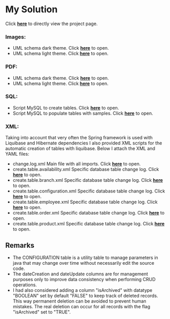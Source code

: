 # My Solution

Click [**here**](https://dbdiagram.io/d/635ced135170fb6441b97b8d) to directly view the project page.

### Images:
- UML schema dark theme. Click [**here**](resources/images/database.schema-uml.dark.png) to open.
- UML schema light theme. Click [**here**](resources/images/database.schema-uml.light.png) to open.

### PDF:
- UML schema dark theme. Click [**here**](resources/pdf/database.schema-uml.dark.pdf) to open.
- UML schema light theme. Click [**here**](resources/pdf/database.schema-uml.light.pdf) to open.

### SQL:
- Script MySQL to create tables. Click [**here**](resources/sql/mysql.database.create-tables.sql) to open.
- Script MySQL to populate tables with samples. Click [**here**](resources/sql/mysql.database.populate-tables.sql) to open.

### XML:

Taking into account that very often the Spring framework is used with Liquibase and Hibernate dependencies I also provided XML scripts for the automatic creation of tables with liquibase. Below I attach the XML and YAML files:
- change.log.xml Main file with all imports. Click [**here**](resources/xml/change.log.xml) to open.
- create.table.availability.xml Specific database table change log. Click [**here**](resources/xml/changeLogs/create.table.availability.xml) to open.
- create.table.branch.xml Specific database table change log. Click [**here**](resources/xml/changeLogs/create.table.branch.xml) to open.
- create.table.configuration.xml Specific database table change log. Click [**here**](resources/xml/changeLogs/create.table.configuration.xml) to open.
- create.table.employee.xml Specific database table change log. Click [**here**](resources/xml/changeLogs/create.table.employee.xml) to open.
- create.table.order.xml Specific database table change log. Click [**here**](resources/xml/changeLogs/create.table.order.xml) to open.
- create.table.product.xml Specific database table change log. Click [**here**](resources/xml/changeLogs/create.table.product.xml) to open.

## Remarks
- The CONFIGURATION table is a utility table to manage parameters in java that may change over time without necessarily edit the source code.
- The dateCreation and dateUpdate columns are for management purposes only to improve data consistency when performing CRUD operations. 
- I had also considered adding a column "isArchived" with datatype "BOOLEAN" set by default "FALSE" to keep track of deleted records. This way permanent deletion can be avoided to prevent human mistakes. The real deletion can occur for all records with the flag "isArchived" set to "TRUE".